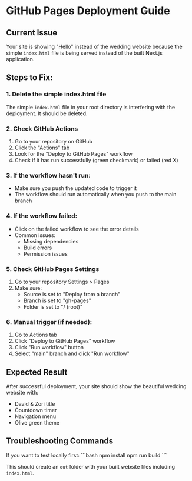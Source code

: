 # GitHub Pages Deployment Guide

## Current Issue
Your site is showing "Hello" instead of the wedding website because the simple `index.html` file is being served instead of the built Next.js application.

## Steps to Fix:

### 1. Delete the simple index.html file
The simple `index.html` file in your root directory is interfering with the deployment. It should be deleted.

### 2. Check GitHub Actions
1. Go to your repository on GitHub
2. Click the "Actions" tab
3. Look for the "Deploy to GitHub Pages" workflow
4. Check if it has run successfully (green checkmark) or failed (red X)

### 3. If the workflow hasn't run:
- Make sure you push the updated code to trigger it
- The workflow should run automatically when you push to the main branch

### 4. If the workflow failed:
- Click on the failed workflow to see the error details
- Common issues:
  - Missing dependencies
  - Build errors
  - Permission issues

### 5. Check GitHub Pages Settings
1. Go to your repository Settings > Pages
2. Make sure:
   - Source is set to "Deploy from a branch"
   - Branch is set to "gh-pages"
   - Folder is set to "/ (root)"

### 6. Manual trigger (if needed):
1. Go to Actions tab
2. Click "Deploy to GitHub Pages" workflow
3. Click "Run workflow" button
4. Select "main" branch and click "Run workflow"

## Expected Result
After successful deployment, your site should show the beautiful wedding website with:
- David & Zori title
- Countdown timer
- Navigation menu
- Olive green theme

## Troubleshooting Commands

If you want to test locally first:
\`\`\`bash
npm install
npm run build
\`\`\`

This should create an `out` folder with your built website files including `index.html`.
